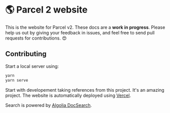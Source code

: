 # 🌎 Parcel 2 website

This is the website for Parcel v2. These docs are a **work in progress**. Please help us out by giving your feedback in issues, and feel free to send pull requests for contributions. 😍

## Contributing

Start a local server using:

```bash
yarn
yarn serve
```
Start with developement taking references from this project. It's an amazing project.
The website is automatically deployed using [Vercel](https://vercel.com).

Search is powered by [Algolia DocSearch](https://docsearch.algolia.com/).
